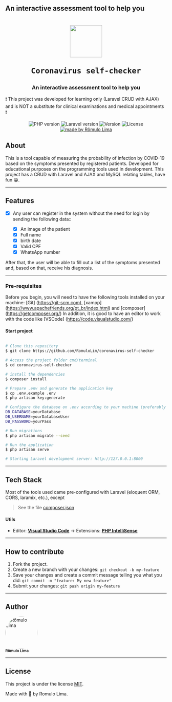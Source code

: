 ## An interactive assessment tool to help you

<h1 align="center">
    <img src="https://vtdigger.org/wp-content/uploads/2020/05/covid-testing-288x288-ac1d37e5-b8e5-403f-b134-2a20a7c36763.png" width="100">
    
    Coronavirus self-checker
</h1>


<h3 align="center">
An interactive assessment tool to help you
</h3>

<p>❗ This project was developed for learning only (Laravel CRUD with AJAX) and is NOT a substitute for clinical examinations and medical appointments ❗</p>

<p align="center">
  <img alt="PHP version" src="https://img.shields.io/badge/php-v8.0.2-blue">
   
  <img alt = "Laravel version" src = "https://img.shields.io/badge/laravel-v8.28.1-blue">

  <img alt="Version" src="https://img.shields.io/badge/version-1.0.0-red">
    
   <img alt="License" src="https://img.shields.io/badge/license-MIT-brightgreen">

  <a href="https://www.linkedin.com/in/r%C3%B4mulo-lima-fonseca-1875351a0">
    <img alt="made by Rômulo Lima" src="https://img.shields.io/badge/made by-Rômulo Lima-orange">
  </a>
</p>

## About

This is a tool capable of measuring the probability of infection by COVID-19 based on the symptoms presented by registered patients. Developed for educational purposes on the programming tools used in development. This project has a CRUD with Laravel and AJAX and MySQL relating tables, have fun 😁.

---

## Features

- [x] Any user can register in the system without the need for login by sending the following data::

  - [x] An image of the patient
  - [x] Full name
  - [x] birth date
  - [x] Valid CPF
  - [x] WhatsApp number

After that, the user will be able to fill out a list of the symptoms presented and, based on that, receive his diagnosis.

---

### Pre-requisites

Before you begin, you will need to have the following tools installed on your machine:
[Git] (https://git-scm.com), [xampp] (https://www.apachefriends.org/pt_br/index.html) and [composer] (https://getcomposer.org/)
In addition, it is good to have an editor to work with the code like [VSCode] (https://code.visualstudio.com/)

#### Start project

```bash

# Clone this repository
$ git clone https://github.com/RomuloLim/coronavirus-self-checker

# Access the project folder cmd/terminal
$ cd coronavirus-self-checker

# install the dependencies
$ composer install

# Prepare .env and generate the application key
$ cp .env.example .env
$ php artisan key:generate

# Configure the database on .env according to your machine (preferably MySQL)
DB_DATABASE=yourDatabase
DB_USERNAME=yourDatabaseUser
DB_PASSWORD=yourPass

# Run migrations
$ php artisan migrate --seed

# Run the application
$ php artisan serve

# Starting Laravel development server: http://127.0.0.1:8000

```

---

## Tech Stack

Most of the tools used came pre-configured with Laravel (eloquent ORM, CORS, laramix, etc.), except

> See the file [composer.json](https://github.com/RomuloLim/coronavirus-self-checker/blob/master/composer.json)

#### **Utils**

- Editor: **[Visual Studio Code](https://code.visualstudio.com/)** → Extensions: **[PHP IntelliSense](https://marketplace.visualstudio.com/items?itemName=felixfbecker.php-intellisense)**

---

## How to contribute

1. Fork the project.
2. Create a new branch with your changes: `git checkout -b my-feature`
3. Save your changes and create a commit message telling you what you did: `git commit -m "feature: My new feature"`
4. Submit your changes: `git push origin my-feature`

---

## Author

 <img style="border-radius: 50%;" src="https://avatars.githubusercontent.com/u/37809622?v=4" width="100px;" alt="Rômulo Lima"/>
 <br />
 <sub><b>Rômulo Lima</b></sub></a> <a href="https://www.linkedin.com/in/r%C3%B4mulo-lima-fonseca-1875351a0" title="Linkedin"></a>
 <br />

---

## License

This project is under the license [MIT](./LICENSE).

Made with 💜 by Romulo Lima.
